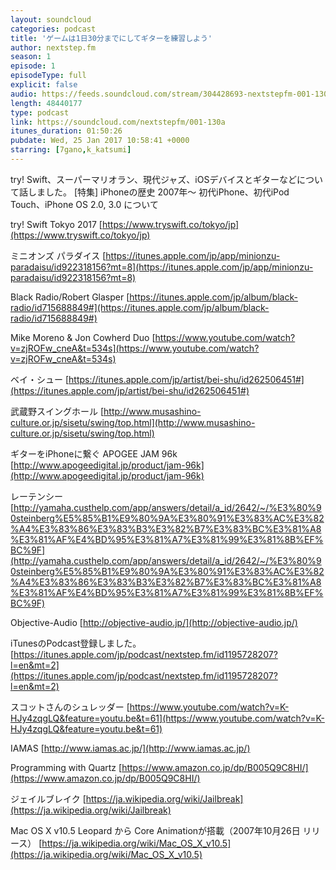 ```yaml
---
layout: soundcloud
categories: podcast
title: 'ゲームは1日30分までにしてギターを練習しよう'
author: nextstep.fm
season: 1
episode: 1
episodeType: full
explicit: false
audio: https://feeds.soundcloud.com/stream/304428693-nextstepfm-001-130a.m4a
length: 48440177
type: podcast
link: https://soundcloud.com/nextstepfm/001-130a
itunes_duration: 01:50:26
pubdate: Wed, 25 Jan 2017 10:58:41 +0000
starring: [7gano,k_katsumi]
---
```


try! Swift、スーパーマリオラン、現代ジャズ、iOSデバイスとギターなどについて話しました。
[特集] iPhoneの歴史 2007年〜
初代iPhone、初代iPod Touch、iPhone OS 2.0, 3.0 について


try! Swift Tokyo 2017
[https://www.tryswift.co/tokyo/jp](https://www.tryswift.co/tokyo/jp)

ミニオンズ パラダイス
[https://itunes.apple.com/jp/app/minionzu-paradaisu/id922318156?mt=8](https://itunes.apple.com/jp/app/minionzu-paradaisu/id922318156?mt=8)

Black Radio/Robert Glasper
[https://itunes.apple.com/jp/album/black-radio/id715688849#](https://itunes.apple.com/jp/album/black-radio/id715688849#)

Mike Moreno & Jon Cowherd Duo
[https://www.youtube.com/watch?v=zjROFw_cneA&t=534s](https://www.youtube.com/watch?v=zjROFw_cneA&t=534s)

ベイ・シュー 
[https://itunes.apple.com/jp/artist/bei-shu/id262506451#](https://itunes.apple.com/jp/artist/bei-shu/id262506451#)

武蔵野スイングホール
[http://www.musashino-culture.or.jp/sisetu/swing/top.html](http://www.musashino-culture.or.jp/sisetu/swing/top.html)

ギターをiPhoneに繋ぐ APOGEE JAM 96k
[http://www.apogeedigital.jp/product/jam-96k](http://www.apogeedigital.jp/product/jam-96k)

レーテンシー
[http://yamaha.custhelp.com/app/answers/detail/a_id/2642/~/%E3%80%90steinberg%E5%85%B1%E9%80%9A%E3%80%91%E3%83%AC%E3%82%A4%E3%83%86%E3%83%B3%E3%82%B7%E3%83%BC%E3%81%A8%E3%81%AF%E4%BD%95%E3%81%A7%E3%81%99%E3%81%8B%EF%BC%9F](http://yamaha.custhelp.com/app/answers/detail/a_id/2642/~/%E3%80%90steinberg%E5%85%B1%E9%80%9A%E3%80%91%E3%83%AC%E3%82%A4%E3%83%86%E3%83%B3%E3%82%B7%E3%83%BC%E3%81%A8%E3%81%AF%E4%BD%95%E3%81%A7%E3%81%99%E3%81%8B%EF%BC%9F)

Objective-Audio
[http://objective-audio.jp/](http://objective-audio.jp/)

iTunesのPodcast登録しました。
[https://itunes.apple.com/jp/podcast/nextstep.fm/id1195728207?l=en&mt=2](https://itunes.apple.com/jp/podcast/nextstep.fm/id1195728207?l=en&mt=2)


スコットさんのシュレッダー
[https://www.youtube.com/watch?v=K-HJy4zqgLQ&feature=youtu.be&t=61](https://www.youtube.com/watch?v=K-HJy4zqgLQ&feature=youtu.be&t=61)

IAMAS
[http://www.iamas.ac.jp/](http://www.iamas.ac.jp/)

Programming with Quartz
[https://www.amazon.co.jp/dp/B005Q9C8HI/](https://www.amazon.co.jp/dp/B005Q9C8HI/)

ジェイルブレイク
[https://ja.wikipedia.org/wiki/Jailbreak](https://ja.wikipedia.org/wiki/Jailbreak)

Mac OS X v10.5 Leopard から Core Animationが搭載（2007年10月26日 リリース）
[https://ja.wikipedia.org/wiki/Mac_OS_X_v10.5](https://ja.wikipedia.org/wiki/Mac_OS_X_v10.5)
